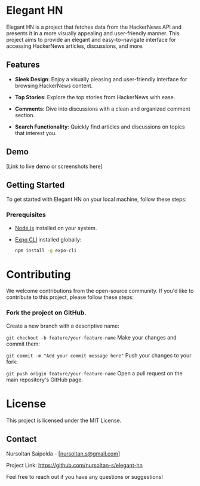 # Elegant HN

Elegant HN is a project that fetches data from the HackerNews API and presents it in a more visually appealing and user-friendly manner. This project aims to provide an elegant and easy-to-navigate interface for accessing HackerNews articles, discussions, and more.

## Features

- **Sleek Design**: Enjoy a visually pleasing and user-friendly interface for browsing HackerNews content.

- **Top Stories**: Explore the top stories from HackerNews with ease.

- **Comments**: Dive into discussions with a clean and organized comment section.

- **Search Functionality**: Quickly find articles and discussions on topics that interest you.

## Demo

[Link to live demo or screenshots here]

## Getting Started

To get started with Elegant HN on your local machine, follow these steps:

### Prerequisites

- [Node.js](https://nodejs.org/) installed on your system.

- [Expo CLI](https://docs.expo.dev/get-started/installation/) installed globally:

  ```sh
  npm install -g expo-cli
  ```

# Contributing

We welcome contributions from the open-source community. If you'd like to contribute to this project, please follow these steps:

### Fork the project on GitHub.

Create a new branch with a descriptive name:

`git checkout -b feature/your-feature-name`
Make your changes and commit them:

`git commit -m "Add your commit message here"`
Push your changes to your fork:

`git push origin feature/your-feature-name`
Open a pull request on the main repository's GitHub page.

# License

This project is licensed under the MIT License.

## Contact

Nursoltan Saipolda - [nursoltan.s@gmail.com]

Project Link: https://github.com/nursoltan-s/elegant-hn

Feel free to reach out if you have any questions or suggestions!
